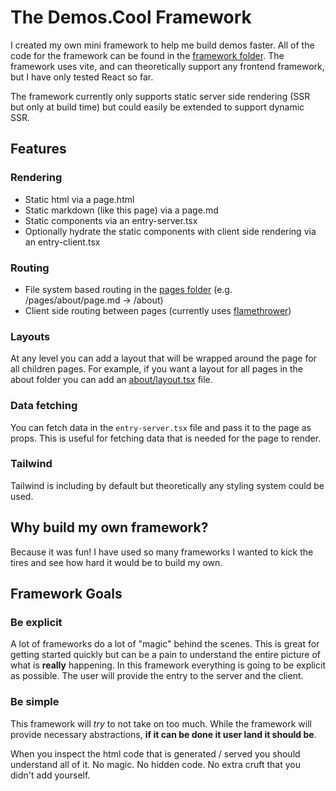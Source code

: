 # The Demos.Cool Framework

I created my own mini framework to help me build demos faster. All of the code for the framework can be found in the [framework folder](https://github.com/logan-anderson/demos.cool/tree/main/framework). The framework uses vite, and can theoretically support any frontend framework, but I have only tested React so far.

The framework currently only supports static server side rendering (SSR but only at build time) but could easily be extended to support dynamic SSR.

## Features

### Rendering

- Static html via a page.html
- Static markdown (like this page) via a page.md
- Static components via an entry-server.tsx
- Optionally hydrate the static components with client side rendering via an entry-client.tsx

### Routing

- File system based routing in the [pages folder](https://github.com/logan-anderson/demos.cool/tree/main/pages) (e.g. /pages/about/page.md -> /about)
- Client side routing between pages (currently uses [flamethrower](https://github.com/fireship-io/flamethrower/))

### Layouts

At any level you can add a layout that will be wrapped around the page for all children pages. For example, if you want a layout for all pages in the about folder you can add an [about/layout.tsx]() file.

### Data fetching

You can fetch data in the `entry-server.tsx` file and pass it to the page as props. This is useful for fetching data that is needed for the page to render.

### Tailwind

Tailwind is including by default but theoretically any styling system could be used.

## Why build my own framework?

Because it was fun! I have used so many frameworks I wanted to kick the tires and see how hard it would be to build my own.

## Framework Goals

### Be explicit

A lot of frameworks do a lot of "magic" behind the scenes. This is great for getting started quickly but can be a pain to understand the entire picture of what is **really** happening. In this framework everything is going to be explicit as possible. The user will provide the entry to the server and the client.

### Be simple

This framework will _try_ to not take on too much. While the framework will provide necessary abstractions, **if it can be done it user land it should be**.

When you inspect the html code that is generated / served you should understand all of it. No magic. No hidden code. No extra cruft that you didn't add yourself.
